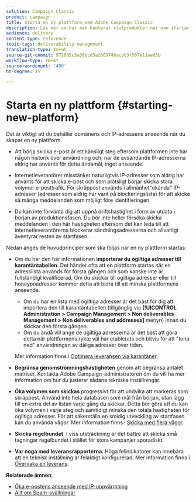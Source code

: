 ```yaml
---
solution: Campaign Classic
product: campaign
title: Starta en ny plattform med Adobe Campaign Classic
description: Läs mer om hur man hanterar slutprodukter när man startar en ny plattform med Adobe Campaign Classic.
audience: delivery
content-type: reference
topic-tags: deliverability-management
translation-type: tm+mt
source-git-commit: 972885c3a38bcd3a260574bacbb3f507e11ae05b
workflow-type: tm+mt
source-wordcount: '490'
ht-degree: 1%

---
```



# Starta en ny plattform {#starting-new-platform}

Det är viktigt att du behåller domänens och IP-adressens anseende när du skapar en ny plattform.

* Att börja skicka e-post är ett känsligt steg eftersom plattformen inte har någon historik över användning och, när de avsändande IP-adresserna aldrig har använts för detta ändamål, inget anseende.

* Internetleverantörer misstänker naturligtvis IP-adresser som aldrig har använts för att skicka e-post och som plötsligt börjar skicka stora volymer e-posttrafik. För skräppost används i allmänhet&quot;okända&quot; IP-adresser (adresser som aldrig har varit på blockeringslista) för att skicka så många meddelanden som möjligt före identifieringen.

* Du kan inte förvänta dig att uppnå driftshastighet i form av utdata i början av produktionsfasen. Du bör inte heller försöka skicka meddelanden i den här hastigheten eftersom det kan leda till att internetleverantörerna blockerar sändningsadresserna och allvarligt äventyrar resten av startfasen.

Nedan anges de huvudprinciper som ska följas när en ny plattform startas:

* Om du har den här informationen **importerar du ogiltiga adresser till karantäntabellen**.
Det händer ofta att en plattform startas när en adresslista används för första gången och som kanske inte är fullständigt kvalificerad. Om du skickar till ogiltiga adresser eller till honeypoadresser kommer detta att bidra till att minska plattformens anseende.

   * Om du har en lista med ogiltiga adresser är det bäst för dig att importera den till karantäntabellen (tillgänglig via **[!UICONTROL Administration > Campaign Management > Non deliverables Management > Non deliverables and addresses]** menyn) innan du skickar den första gången.
   * Om du ändå vill ange de ogiltiga adresserna är det bäst att göra detta när plattformens rykte väl har etablerats och bitvis för att &quot;tona ned&quot; användningen av dåliga adresser över tiden.

   Mer information finns i [Optimera leveransen via karantäner](../../delivery/using/understanding-quarantine-management.md#optimizing-your-delivery-through-quarantines).
* **Begränsa genomströmningshastigheten** genom att begränsa antalet matriser. Kontakta Adobe Campaign-administratören om du vill ha mer information om hur du justerar sådana tekniska inställningar.
* **Öka volymen som skickas** progressivt för att undvika att markeras som skräppost. Använd inte hela databasen som mål från början, utan lägg till en extra del av listan varje gång du skickar. Detta bör göra att du kan öka volymen i varje steg och samtidigt minska den totala hastigheten för ogiltiga adresser. För att säkerställa en smidig utveckling av startfasen kan du använda vågor. Mer information finns i [Skicka med flera vågor](../../delivery/using/steps-sending-the-delivery.md#sending-using-multiple-waves).
* **Skicka regelbundet**. I viss utsträckning är det bättre att skicka små tagningar regelbundet i stället för stora kampanjer sporadiskt.
* **Var noga med leveransrapporterna**. Höga felindikatorer kan innebära att en teknisk inställning är felaktigt konfigurerad. Mer information finns i [Övervaka en leverans](../../delivery/using/monitoring-a-delivery.md).

**Relaterade ämnen**:
* [Öka e-postens anseende med IP-uppvärmning](https://helpx.adobe.com/campaign/kb/increase-email-rep-ip-warming.html)
* [Allt om Spam-svällningar](https://helpx.adobe.com/campaign/kb/spam-traps.html)